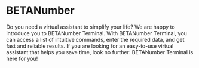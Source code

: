 # BETANumber
Do you need a virtual assistant to simplify your life?
We are happy to introduce you to BETANumber Terminal.
With BETANumber Terminal, you can access a list of intuitive commands,
enter the required data, and get fast and reliable results.
If you are looking for an easy-to-use virtual assistant
that helps you save time, look no further:
BETANumber Terminal is here for you!
